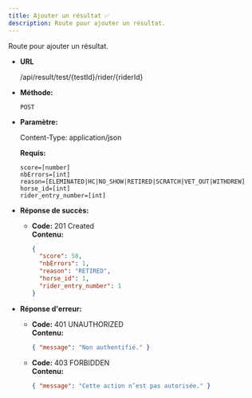 ```yaml
---
title: Ajouter un résultat ✅
description: Route pour ajouter un résultat.
---
```


Route pour ajouter un résultat.

- **URL**

  /api/result/test/{testId}/rider/{riderId}

- **Méthode:**

  `POST`

- **Paramètre:**

  Content-Type: application/json

  **Requis:**<br>

    `score=[number]`<br>
    `nbErrors=[int]`<br>
    `reason=[ELEMINATED|HC|NO_SHOW|RETIRED|SCRATCH|VET_OUT|WITHDREW]`<br>
    `horse_id=[int]`<br>
    `rider_entry_number=[int]`<br>

- **Réponse de succès:**

  - **Code:** 201 Created <br>
    **Contenu:**<br>
    ```json
    {
      "score": 50,
      "nbErrors": 1,
      "reason": "RETIRED",
      "horse_id": 1,
      "rider_entry_number": 1
    }
    ```

- **Réponse d'erreur:**

  - **Code:** 401 UNAUTHORIZED <br />
      **Contenu:** 
      ```json
      { "message": "Non authentifié." }
      ```

  - **Code:** 403 FORBIDDEN <br />
    **Contenu:** 
    ```json
    { "message": "Cette action n’est pas autorisée." }
    ```